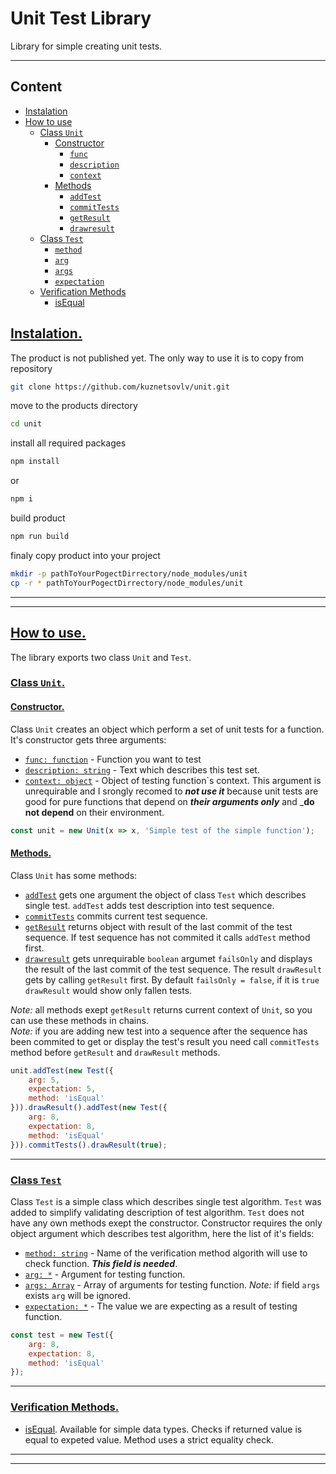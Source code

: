 # Unit Test Library

Library for simple creating unit tests.

---

## Content
- [Instalation](#installation)
- [How to use](#using)
	- [Class `Unit`](#unit_class)
		* [Constructor](#unit_class_constructor)
			* [`func`](#unit_class_constructor_func)
			* [`description`](#unit_class_constructor_description)
			* [`context`](#unit_class_constructor_context)
		* [Methods](#unit_class_methods)
			* [`addTest`](#unit_class_methods_addtest)
			* [`commitTests`](#unit_class_methods_commit)
			* [`getResult`](#unit_class_methods_getresult)
			* [`drawresult`](#unit_class_methods_drawresult)
	- [Class `Test`](#test_class)
		* [`method`](#test_class_method)
		* [`arg`](#test_class_arg)
		* [`args`](#test_class_args)
		* [`expectation`](#test_class_expectation)
	- [Verification Methods](#verification)
		* [isEqual](#verification_isequal)

## [Instalation.](#installation)
The product is not published yet. The only way to use it is to copy from repository
```bash
git clone https://github.com/kuznetsovlv/unit.git
```
move to the products directory
```bash
cd unit
```
install all required packages
```bash
npm install
```
or
```bash
npm i
```
build product
```bash
npm run build
```
finaly copy product into your project
```bash
mkdir -p pathToYourPogectDirrectory/node_modules/unit
cp -r * pathToYourPogectDirrectory/node_modules/unit
```
---
---

## [How to use.](#using)
The library exports two class `Unit` and `Test`.

### [Class `Unit`.](#unit_class)
#### [Constructor.](#unit_class_constructor)
Class `Unit` creates an object which perform a set of unit tests for a function. It's constructor gets three arguments:
* [`func: function`](#unit_class_constructor_func) - Function you want to test
* [`description: string`](#unit_class_constructor_description) - Text which describes this test set.
* [`context: object`](#unit_class_constructor_context) - Object of testing function`s context. This argument is unrequirable and I srongly recomed to ___not use it___ because unit tests are good for pure functions that depend on ___their arguments only___ and ___do not depend__ on their environment.
```javascript
const unit = new Unit(x => x, 'Simple test of the simple function');
```

#### [Methods.](#unit_class_methods)
Class `Unit` has some methods:
* [`addTest`](#unit_class_methods_addtest) gets one argument the object of class `Test` which describes single test. `addTest` adds test description into test sequence.
* [`commitTests`](#unit_class_methods_commit) commits current test sequence.
* [`getResult`](#unit_class_methods_getresult) returns object with result of the last commit of the test sequence. If test sequence has not commited it calls `addTest` method first.
* [`drawresult`](#unit_class_methods_drawresult) gets unrequirable `boolean` argumet `failsOnly` and displays the result of the last commit of the test sequence. The result `drawResult` gets by calling `getResult` first. By default `failsOnly = false`, if it is `true` `drawResult` would show only fallen tests.

_Note:_ all methods exept `getResult` returns current context of `Unit`, so you can use these methods in chains.  
_Note:_ if you are adding new test into a sequence after the sequence has been commited to get or display the test's result you need call `commitTests` method before `getResult` and  `drawResult` methods.
```javascript
unit.addTest(new Test({
	arg: 5,
	expectation: 5,
	method: 'isEqual'
})).drawResult().addTest(new Test({
	arg: 8,
	expectation: 8,
	method: 'isEqual'
})).commitTests().drawResult(true);
```
---

### [Class `Test`](#test_class)
Class `Test` is a simple class which describes single test algorithm. `Test` was added to simplify validating description of test algorithm. `Test` does not have any own methods exept the constructor. Constructor requires the only object argument which describes test algorithm, here the list of it's fields:
* [`method: string`](#test_class_method) - Name of the verification method algorith will use to check function. ___This field is needed___.
* [`arg: *`](#test_class_arg) - Argument for testing function.
* [`args: Array`](#test_class_args) - Array of arguments for testing function. _Note:_ if field `args` exists `arg` will be ignored.
* [`expectation: *`](#test_class_expectation) - The value we are expecting as a result of testing function.
```javascript
const test = new Test({
	arg: 8,
	expectation: 8,
	method: 'isEqual'
});
```
---

### [Verification Methods.](#verification)
* [isEqual](#verification_isequal). Available for simple data types. Checks if returned value is equal to expeted value. Method uses a strict equality check.
---
---